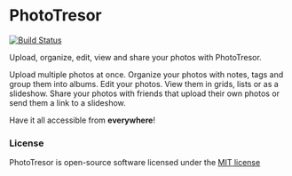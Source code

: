 PhotoTresor
===========

[![Build Status](https://travis-ci.org/PhotoTresor/server.svg)](https://travis-ci.org/PhotoTresor/server)

Upload, organize, edit, view and share your photos with PhotoTresor.

Upload multiple photos at once.
Organize your photos with notes, tags and group them into albums.
Edit your photos.
View them in grids, lists or as a slideshow.
Share your photos with friends that upload their own photos or send them a link to a slideshow.

Have it all accessible from **everywhere**!

### License

PhotoTresor is open-source software licensed under the [MIT license](http://opensource.org/licenses/MIT)
